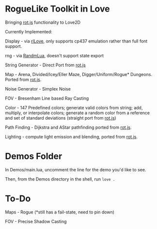 RogueLike Toolkit in Love
=========
Bringing [rot.js](http://ondras.github.io/rot.js/hp/) functionality to Love2D

Currently Implemented:

Display          - via [rlLove](https://github.com/paulofmandown/rlLove), only supports cp437 emulation rather than full font support.

rng              - via [RandmLua](http://love2d.org/forums/viewtopic.php?f=5&t=3424), doesn't support state export

String Generator - Direct Port from [rot.js](http://ondras.github.io/rot.js/hp/)

Map              - Arena, Divided/Icey/Eller Maze, Digger/Uniform/Rogue* Dungeons. Ported from [rot.js](http://ondras.github.io/rot.js/hp/).

Noise Generator  - Simplex Noise

FOV              - Bresenham Line based Ray Casting

Color            - 147 Predefined colors; generate valid colors from string; add, multiply, or interpolate colors; generate a random color from a reference and set of standard deviations (straight port from [rot.js](http://ondras.github.io/rot.js/hp/))

Path Finding     - Dijkstra and AStar pathfinding ported from [rot.js](http://ondras.github.io/rot.js/hp/).

Lighting         - compute light emission and blending, ported from [rot.js](http://ondras.github.io/rot.js/hp/).

Demos Folder
==========
In Demos/main.lua, uncomment the line for the demo you'd like to see.

Then, from the Demos directory in the shell, run `love .`


To-Do
==========
Maps     - Rogue (*still has a fail-state, need to pin down)

FOV      - Precise Shadow Casting
